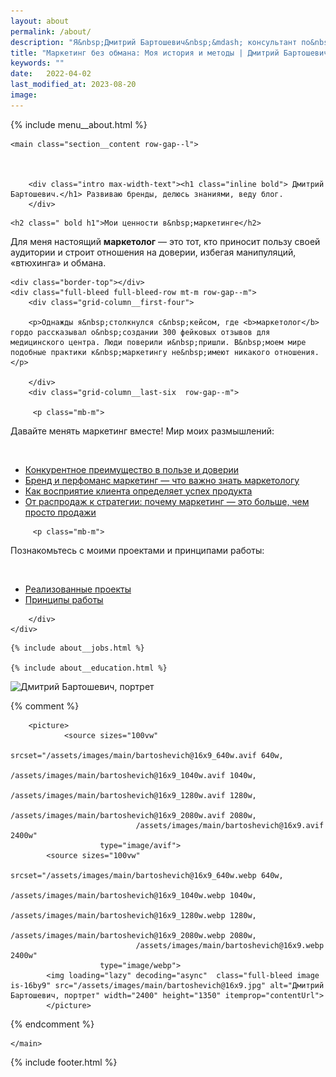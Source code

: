 ```yaml
---
layout: about
permalink: /about/
description: "Я&nbsp;Дмитрий Бартошевич&nbsp;&mdash; консультант по&nbsp;маркетингу и&nbsp;стратегии, который ставит доверие и&nbsp;пользу на&nbsp;первое место. Рассказываю об&nbsp;опыте, образовании и&nbsp;понимании, как маркетинг должен работать." 
title: "Маркетинг без обмана: Моя история и методы | Дмитрий Бартошевич"
keywords: ""
date:   2022-04-02
last_modified_at: 2023-08-20
image:
---
```



<div class="body__container">
  
  {% include menu__about.html %}

 <div itemscope itemtype="https://schema.org/AboutPage">
    <div itemprop="author" itemscope itemtype="https://schema.org/LocalBusiness">
    <meta itemprop="name" content="Дмитрий Бартошевич">
    <meta itemprop="description" content="консультант по маркетингу и стратегии">
    <meta itemprop="email" content="dmitry@bartoshevich">
    <meta itemprop="telephone" content="+375297753340">
     <link itemprop="sameAs" href="https://bartoshevich.by/">
      <link itemprop="sameAs" href="https://www.linkedin.com/in/bartoshevich">
      <link itemprop="sameAs" href="https://www.facebook.com/bartoshevichby/">
      <link itemprop="sameAs" href="https://twitter.com/dbartoshevich">
      <link itemprop="sameAs" href="https://t.me/bartoshevich">
    <div itemprop="address" itemscope itemtype="https://schema.org/PostalAddress">
        <meta itemprop="streetAddress" content="ул. Ольшевского, 22">
        <meta itemprop="addressLocality" content="Минск, Беларусь">
        <meta itemprop="postalCode" content="220073">
    </div>
    <meta itemprop="priceRange" content="$$"> 
    <meta itemprop="openingHours" content="Пн-Сб 09:00-18:00">
    <link itemprop="image" href="/assets/images/main/bartoshevich@16x9.jpg">
    <link itemprop="image" href="/assets/images/main/bartoshevich@4x3.jpg">
    <link itemprop="image" href="/assets/images/main/bartoshevich@1x1.jpg">
  </div>



    <main class="section__content row-gap--l">
        


        <div class="intro max-width-text"><h1 class="inline bold"> Дмитрий Бартошевич.</h1> Развиваю бренды, делюсь знаниями, веду блог. 
        </div>



<section class="full-bleed  row-gap--m">
    

    <h2 class=" bold h1">Мои ценности в&nbsp;маркетинге</h2>
<p>Для меня настоящий <strong>маркетолог</strong> — это тот, кто приносит пользу своей аудитории и строит отношения на доверии, избегая манипуляций, &laquo;втюхинга&raquo; и обмана.</p>
 
    
    <div class="border-top"></div>   
    <div class="full-bleed full-bleed-row mt-m row-gap--m">
        <div class="grid-column__first-four">

        <p>Однажды я&nbsp;столкнулся с&nbsp;кейсом, где <b>маркетолог</b> гордо рассказывал о&nbsp;создании 300 фейковых отзывов для медицинского центра. Люди поверили и&nbsp;пришли. В&nbsp;моем мире подобные практики к&nbsp;маркетингу не&nbsp;имеют никакого отношения. </p>
 
        </div>
        <div class="grid-column__last-six  row-gap--m">

         <p class="mb-m">
Давайте менять маркетинг вместе! Мир моих размышлений:
     </p>       
     <ul class="additive-spacing">
            <li class="list-li ">
                <a class="link" href="/blog/konkurentnoe-preimushhestvo/" > Конкурентное преимущество в&nbsp;пользе и&nbsp;доверии</a>    
            </li>
            <li class="list-li">
                <a class="link" href="/blog/perfomance-and-brand-marketing/" >Бренд и&nbsp;перфоманс маркетинг&nbsp;&mdash; что важно знать маркетологу</a>      
            </li>
            <li class="list-li">
                <a class="link" href="/blog/2-idei-po-razvitiyu-marketinga/">Как восприятие клиента определяет успех продукта</a>      
            </li>
            <li class="list-li">
                <a class="link" href="/blog/marketing-bolshe-chem-prodazhi/">От&nbsp;распродаж к&nbsp;стратегии: почему маркетинг&nbsp;&mdash; это больше, чем просто продажи</a>      
            </li>
     </ul>

         <p class="mb-m">
Познакомьтесь с&nbsp;моими проектами и&nbsp;принципами работы:
     </p>       
     <ul class="additive-spacing">
            <li class="list-li ">
                <a class="link" href="/cases/" > Реализованные проекты</a>    
            </li>
            <li class="list-li ">
                <a class="link" href="/contact/#principles-of-work" > Принципы работы</a>    
            </li>
     </ul> 
         

        </div>
    </div>



</section>





    {% include about__jobs.html %}
   
    {% include about__education.html %}


   

<div class="full-bleed mt-m"  itemprop="image" itemscope itemtype="http://schema.org/ImageObject">	
		<link itemprop="url" href="https://res.cloudinary.com/bartoshevich/image/upload/v1695562479/site/bartoshevich_dmitry.jpg" />
    
 <img loading="lazy" decoding="async" class="full-bleed image is-16by9" sizes="100vw" 
			srcset="https://res.cloudinary.com/bartoshevich/image/upload/w_640/f_auto,q_auto/v1695562479/site/bartoshevich_dmitry.jpg 640w,
			https://res.cloudinary.com/bartoshevich/image/upload/w_1200/f_auto,q_auto/v1695562479/site/bartoshevich_dmitry.jpg 1200w,
      https://res.cloudinary.com/bartoshevich/image/upload/w_1600/f_auto,q_auto/v1695562479/site/bartoshevich_dmitry.jpg 1600w,
      https://res.cloudinary.com/bartoshevich/image/upload/f_auto,q_auto/v1695562479/site/bartoshevich_dmitry.jpg 2560w" 
      src="https://res.cloudinary.com/bartoshevich/image/upload/v1695562479/site/bartoshevich_dmitry.jpg" alt="Дмитрий Бартошевич, портрет" width="2560" height="1440" itemprop="contentUrl"> 



{% comment %}

        <picture>
                <source sizes="100vw" 
                        srcset="/assets/images/main/bartoshevich@16x9_640w.avif 640w,
                                /assets/images/main/bartoshevich@16x9_1040w.avif 1040w,
                                /assets/images/main/bartoshevich@16x9_1280w.avif 1280w,
                                /assets/images/main/bartoshevich@16x9_2080w.avif 2080w,
                                /assets/images/main/bartoshevich@16x9.avif 2400w" 
                        type="image/avif"> 
            <source sizes="100vw" 
                        srcset="/assets/images/main/bartoshevich@16x9_640w.webp 640w,
                                /assets/images/main/bartoshevich@16x9_1040w.webp 1040w,
                                /assets/images/main/bartoshevich@16x9_1280w.webp 1280w,
                                /assets/images/main/bartoshevich@16x9_2080w.webp 2080w,
                                /assets/images/main/bartoshevich@16x9.webp 2400w" 
                        type="image/webp">
            <img loading="lazy" decoding="async"  class="full-bleed image is-16by9" src="/assets/images/main/bartoshevich@16x9.jpg" alt="Дмитрий Бартошевич, портрет" width="2400" height="1350" itemprop="contentUrl">  
            </picture>
{% endcomment %}
</div>
   
           
            
      

    </main>
</div>

{% include footer.html %}
</div>



